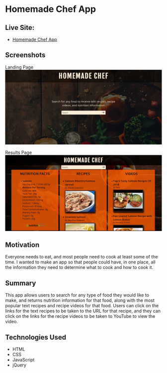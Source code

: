<h1>Homemade Chef App</h1>

<h2>Live Site:</h2>

<ul>
    <li><a href="https://wesmc10.github.io/homemade-chef/" target="_blank">Homemade Chef App</a></li>
</ul>

<h2>Screenshots</h2>

Landing Page
<img src="landing_page.jpg">

Results Page
<img src="results_page.jpg">

<h2>Motivation</h2>

Everyone needs to eat, and most people need to cook at least some of the time.
I wanted to make an app so that people could have, in one place, all the 
information they need to determine what to cook and how to cook it.

<h2>Summary</h2>

This app allows users to search for any type of food they would like to make, and 
returns nutrition information for that food, along with the most popular text recipes 
and recipe videos for that food. Users can click on the links for the text recipes to 
be taken to the URL for that recipe, and they can click on the links for the recipe 
videos to be taken to YouTube to view the video.

<h2>Technologies Used</h2>

<ul>
    <li>HTML</li>
    <li>CSS</li>
    <li>JavaScript</li>
    <li>jQuery</li>
</ul>